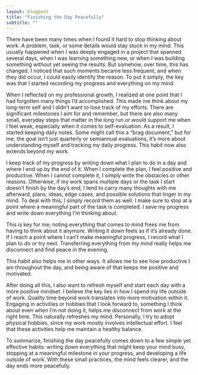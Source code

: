 ```yaml
---
layout: blogpost
title: "Finishing the Day Peacefully"
subtitle: ""
---
```


There have been many times when I found it hard to stop thinking about work. A problem, task, or some details would stay stuck in my mind. This usually happened when I was deeply engaged in a project that spanned several days, when I was learning something new, or when I was building something without yet seeing the results. But somehow, over time, this has changed. I noticed that such moments became less frequent, and when they did occur, I could easily identify the reason. To put it simply, the key was that I started recording my progress and everything on my mind.

When I reflected on my professional growth, I realized at one point that I had forgotten many things I’d accomplished. This made me think about my long-term self and I didn’t want to lose track of my efforts. There are significant milestones I aim for and remember, but there are also many small, everyday steps that matter in the long run or would support me when I feel weak, especially when it comes to self-evaluation. As a result, I started keeping daily notes. Some might call this a “brag document,” but for me, the goal isn’t just quarterly or semiannual evaluations, it’s more about understanding myself and tracking my daily progress. This habit now also extends beyond my work. 

I keep track of my progress by writing down what I plan to do in a day and where I end up by the end of it. When I complete the plan, I feel positive and productive. When I cannot complete it, I simply write the obstacles or other reasons. Otherwise, if my work spans multiple days or the task I start doesn’t finish by the day’s end, I tend to carry many thoughts with me afterward, plans, ideas, edge cases, and possible solutions that linger in my mind. To deal with this, I simply record them as well. I make sure to stop at a point where a meaningful part of the task is completed. I save my progress and write down everything I’m thinking about.

This is key for me; noting everything that comes to mind frees me from having to think about it anymore. Writing it down feels as if it’s already done. If I reach a point where I can’t make meaningful progress, I record what I plan to do or try next. Transferring everything from my mind really helps me disconnect and find peace in the evening.

This habit also helps me in other ways. It allows me to see how productive I am throughout the day, and being aware of that keeps me positive and motivated. 

After doing all this, I also want to refresh myself and start each day with a more positive mindset. I believe the key lies in how I spend my life outside of work. Quality time beyond work translates into more motivation within it. Engaging in activities or hobbies that I look forward to, something I think about even when I’m not doing it, helps me disconnect from work at the right time. This naturally refreshes my mind. Personally, I try to adopt physical hobbies, since my work mostly involves intellectual effort. I feel that these activities help me maintain a healthy balance.

To summarize, finishing the day peacefully comes down to a few simple yet effective habits: writing down everything that might keep your mind busy, stopping at a meaningful milestone in your progress, and developing a life outside of work. With these small practices, the mind feels clearer, and the day ends more peacefully.